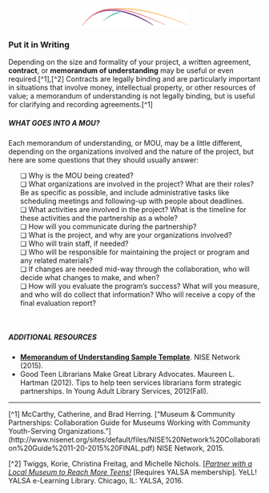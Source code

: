 <div style="text-align:center"><img src="/logo/Connectedlib-Logo-Graph.png"></div>

### Put it in Writing

Depending on the size and formality of your project, a written agreement, **contract**, or **memorandum of understanding** may be useful or even required.[^1],[^2] Contracts are legally binding and are particularly important in situations that involve money, intellectual property, or other resources of value; a memorandum of understanding is not legally binding, but is useful for clarifying and recording agreements.[^1]

<div class="table-format sidebar"><span class="title"><h5>WHAT GOES INTO A MOU? </h5></span><p>Each memorandum of understanding, or MOU, may be a little different, depending on the organizations involved and the nature of the project, but here are some questions that they should usually answer: </p><ul>❏ Why is the MOU being created? <br>❏ What organizations are involved in the project? What are their roles? Be as specific as possible, and include administrative tasks like scheduling meetings and following-up with people about deadlines. <br>❏	What activities are involved in the project? What is the timeline for these activities and the partnership as a whole? <br>❏ How will you communicate during the partnership? 
 <br>❏ What is the project, and why are your organizations involved? 
 <br>❏	Who will train staff, if needed?<br>❏	Who will be responsible for maintaining the project or program and any related materials? <br>❏	If changes are needed mid-way through the collaboration, who will decide what changes to make, and when? <br>❏	How will you evaluate the program’s success? What will you measure, and who will do collect that information? Who will receive a copy of the final evaluation report?</ul></div>
<br>

<div class="table-format additional-resources"><h5>ADDITIONAL RESOURCES</h5><ul><li><a href="http://www.nisenet.org/sites/default/files/MOU%20Sample%20Template%2011-20-2015.docx"><b>Memorandum of Understanding Sample Template</b></a>. NISE Network (2015).</a></li><li>Good Teen Librarians Make Great Library Advocates. Maureen L. Hartman (2012). Tips to help teen services librarians form strategic partnerships. In Young Adult Library Services, 2012(Fall). </li></ul></div>

<hr/>
[^1] McCarthy, Catherine, and Brad Herring. [“Museum &amp; Community Partnerships: Collaboration Guide for Museums Working with Community Youth-Serving Organizations.”](http://www.nisenet.org/sites/default/files/NISE%20Network%20Collaboration%20Guide%2011-20-2015%20FINAL.pdf) NISE Network, 2015. 

[^2] Twiggs, Korie, Christina Freitag, and Michelle Nichols. [[_Partner with a Local Museum to Reach More Teens!_](http://www.ala.org/yalsa/yalsamemonly/webinars/webinars) [Requires YALSA membership]. YeLL! YALSA e-Learning Library. Chicago, IL: YALSA, 2016.

